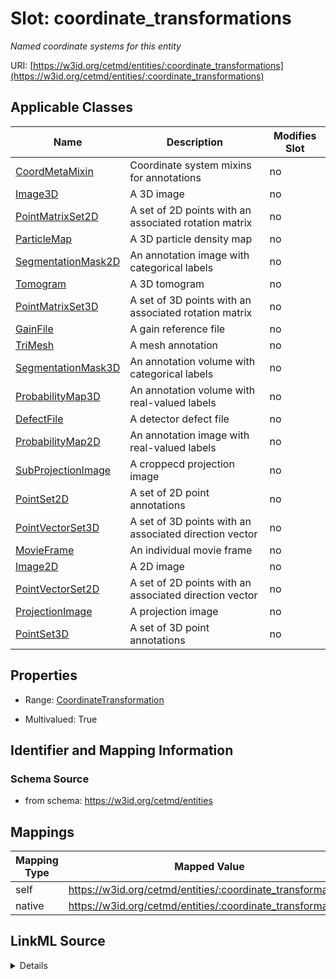 

# Slot: coordinate_transformations


_Named coordinate systems for this entity_





URI: [https://w3id.org/cetmd/entities/:coordinate_transformations](https://w3id.org/cetmd/entities/:coordinate_transformations)



<!-- no inheritance hierarchy -->





## Applicable Classes

| Name | Description | Modifies Slot |
| --- | --- | --- |
| [CoordMetaMixin](CoordMetaMixin.md) | Coordinate system mixins for annotations |  no  |
| [Image3D](Image3D.md) | A 3D image |  no  |
| [PointMatrixSet2D](PointMatrixSet2D.md) | A set of 2D points with an associated rotation matrix |  no  |
| [ParticleMap](ParticleMap.md) | A 3D particle density map |  no  |
| [SegmentationMask2D](SegmentationMask2D.md) | An annotation image with categorical labels |  no  |
| [Tomogram](Tomogram.md) | A 3D tomogram |  no  |
| [PointMatrixSet3D](PointMatrixSet3D.md) | A set of 3D points with an associated rotation matrix |  no  |
| [GainFile](GainFile.md) | A gain reference file |  no  |
| [TriMesh](TriMesh.md) | A mesh annotation |  no  |
| [SegmentationMask3D](SegmentationMask3D.md) | An annotation volume with categorical labels |  no  |
| [ProbabilityMap3D](ProbabilityMap3D.md) | An annotation volume with real-valued labels |  no  |
| [DefectFile](DefectFile.md) | A detector defect file |  no  |
| [ProbabilityMap2D](ProbabilityMap2D.md) | An annotation image with real-valued labels |  no  |
| [SubProjectionImage](SubProjectionImage.md) | A croppecd projection image |  no  |
| [PointSet2D](PointSet2D.md) | A set of 2D point annotations |  no  |
| [PointVectorSet3D](PointVectorSet3D.md) | A set of 3D points with an associated direction vector |  no  |
| [MovieFrame](MovieFrame.md) | An individual movie frame |  no  |
| [Image2D](Image2D.md) | A 2D image |  no  |
| [PointVectorSet2D](PointVectorSet2D.md) | A set of 2D points with an associated direction vector |  no  |
| [ProjectionImage](ProjectionImage.md) | A projection image |  no  |
| [PointSet3D](PointSet3D.md) | A set of 3D point annotations |  no  |







## Properties

* Range: [CoordinateTransformation](CoordinateTransformation.md)

* Multivalued: True





## Identifier and Mapping Information







### Schema Source


* from schema: https://w3id.org/cetmd/entities




## Mappings

| Mapping Type | Mapped Value |
| ---  | ---  |
| self | https://w3id.org/cetmd/entities/:coordinate_transformations |
| native | https://w3id.org/cetmd/entities/:coordinate_transformations |




## LinkML Source

<details>
```yaml
name: coordinate_transformations
description: Named coordinate systems for this entity
from_schema: https://w3id.org/cetmd/entities
rank: 1000
alias: coordinate_transformations
domain_of:
- Image2D
- Image3D
- CoordMetaMixin
range: CoordinateTransformation
multivalued: true

```
</details>